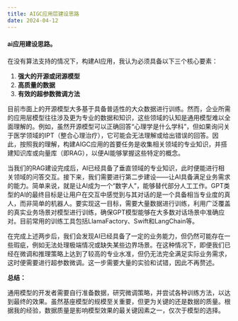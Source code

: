 ```yaml
---
title: AIGC应用层建设思路
date: 2024-04-12  
---
```


#### ai应用建设思路。
在没有算法支持的情况下，构建AI应用，我认为必须具备以下三个核心要素：

1. **强大的开源或闭源模型**
2. **高质量的数据**
3. **有效的超参数微调方法**

目前市面上的开源模型大多基于具备普适性的大众数据进行训练。然而，企业所需的应用层模型往往涉及更为专业的数据和知识，这些领域的认知是通用模型难以全面理解的。例如，虽然开源模型可以正确回答“心理学是什么学科”，但如果询问关于医学领域的IPT（整合心理治疗），它可能会无法理解或给出错误的回答。因此，按照我的理解，构建AIGC应用的首要任务是收集相关领域的专业知识，并搭建知识库或向量库（即RAG），以便AI能够掌握这些特定的概念。

当我们的RAG建设完成后，AI已经具备了垂直领域的专业知识，此时便能进行相关领域的问答交互。接下来，我们需要进行第二步建设——让AI具备满足业务需求的能力。简单来说，就是让AI成为一个“数字人”，能够替代部分人工工作。GPT类型的AI的最终目标是让用户在交互中感觉到与其对话的是一个具备相当专业度的真人，而非简单的机器人。要实现这一目标，需要大量数据进行训练，利用广泛覆盖的真实业务场景对模型进行训练，确保GPT模型能够在大多数对话场景中准确应对。目前常用的训练工具包括LlamaFactory、Swift和LangChain等。

在完成上述两步后，我们会发现AI已经具备了一定的业务能力，但仍然可能存在一些瑕疵，例如无法处理极端情况或缺失某些边界场景。在这种情况下，即便我们已经在微调和推理策略上达到了较高的专业水准，但仍无法完全满足实际业务需求，这时便需要进行超参数微调。这一步需要大量的实验和试错，因此不再赘述。

**总结：**

通用模型的开发者需要自行准备数据，研究微调策略，并尝试各种训练方法，以达到最终的效果。虽然基座模型的规模至关重要，但更为关键的还是数据的质量。根据我的经验，数据质量是影响模型效果的最关键因素之一，仅次于模型的选择。

